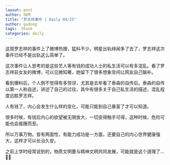 ```yaml
---
layout: post
author: 咕咚
title: "罗志祥事件 | Daily 04/25"
author: gudong
tags:  think
categories: daily
---
```


这周罗志祥的事件上了微博热搜，猛料不少。明星出轨绯闻多了去了，罗志祥这次事件已经不是出轨这么简单了。

这次事件让人思考的是这些艺人等有钱的成功人士的私生活可以有多混乱。看了罗志祥前女友的微博，可以见微知著，她留下了很多想象空间让网友自己脑补。

看到爆料后，个人倒不觉得有多惊讶，尤其是去年看了泰森的自传后。泰森的自传以第一人称自述，讲述了自己的过往，其中有很多关于自己私生活的描述，混乱程度远胜罗志祥。

人有钱了，内心会发生什么样的变化，可能只能到自己暴富了才可以知道。

很多时候，有钱后内心的欲望被无限放大，一切变得触手可得，这种时候，危险可能也会接踵而至。

所以万事万物，皆有两面性，有能力成功是一方面，还要自己的内心世界健康强大，这样才可以长治久安。

之前上学时经常说到的，物质文明要与精神文明共同发展，可能就是这个道理了…
🐶🐶
